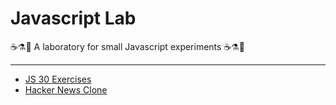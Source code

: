 # Javascript Lab

☕⚗🔬 A laboratory for small Javascript experiments ☕⚗🔬

---
+ [JS 30 Exercises](./js_30/README.md)
+ [Hacker News Clone](./hackernews-react-clone/README.md)
